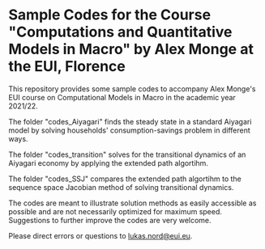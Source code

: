 # Sample Codes for the Course "Computations and Quantitative Models in Macro" by Alex Monge at the EUI, Florence

This repository provides some sample codes to accompany Alex Monge's EUI course on Computational Models in Macro in the academic year 2021/22.

The folder "codes_Aiyagari" finds the steady state in a standard Aiyagari model by solving households' consumption-savings problem in different ways.

The folder "codes_transition" solves for the transitional dynamics of an Aiyagari economy by applying the extended path algortihm.

The folder "codes_SSJ" compares the extended path algortihm to the sequence space Jacobian method of solving transitional dynamics.

The codes are meant to illustrate solution methods as easily accessible as possible and are not necessarily optimized for maximum speed. Suggestions to further improve the codes are very welcome.

Please direct errors or questions to lukas.nord@eui.eu.

